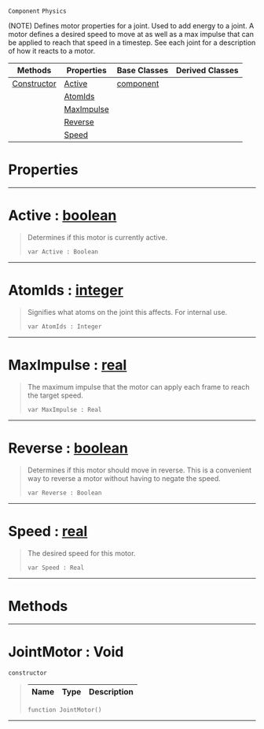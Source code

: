  `Component` `Physics`



(NOTE) Defines motor properties for a joint. Used to add energy to a joint. A motor defines a desired speed to move at as well as a max impulse that can be applied to reach that speed in a timestep. See each joint for a description of how it reacts to a motor.

|Methods|Properties|Base Classes|Derived Classes|
|---|---|---|---|
|[ Constructor](https://github.com/ZilchEngine/ZilchDocs/blob/master/code_reference/class_reference/jointmotor.md#jointmotor-void)|[ Active](https://github.com/ZilchEngine/ZilchDocs/blob/master/code_reference/class_reference/jointmotor.md#active-zilch-engine-docum)|[component](https://github.com/ZilchEngine/ZilchDocs/blob/master/code_reference/class_reference/component.md)| |
| |[ AtomIds](https://github.com/ZilchEngine/ZilchDocs/blob/master/code_reference/class_reference/jointmotor.md#atomids-zilch-engine-docu)| | |
| |[ MaxImpulse](https://github.com/ZilchEngine/ZilchDocs/blob/master/code_reference/class_reference/jointmotor.md#maximpulse-zilch-engine-d)| | |
| |[ Reverse](https://github.com/ZilchEngine/ZilchDocs/blob/master/code_reference/class_reference/jointmotor.md#reverse-zilch-engine-docu)| | |
| |[ Speed](https://github.com/ZilchEngine/ZilchDocs/blob/master/code_reference/class_reference/jointmotor.md#speed-zilch-engine-docume)| | |


 #  Properties


---  
 #  Active : [boolean](https://github.com/ZilchEngine/ZilchDocs/blob/master/code_reference/nada_base_types/boolean.md)

> Determines if this motor is currently active.
> ``` lang=cpp, name=Nada
> var Active : Boolean


---  
 #  AtomIds : [integer](https://github.com/ZilchEngine/ZilchDocs/blob/master/code_reference/nada_base_types/integer.md)

> Signifies what atoms on the joint this affects. For internal use.
> ``` lang=cpp, name=Nada
> var AtomIds : Integer


---  
 #  MaxImpulse : [real](https://github.com/ZilchEngine/ZilchDocs/blob/master/code_reference/nada_base_types/real.md)

> The maximum impulse that the motor can apply each frame to reach the target speed.
> ``` lang=cpp, name=Nada
> var MaxImpulse : Real


---  
 #  Reverse : [boolean](https://github.com/ZilchEngine/ZilchDocs/blob/master/code_reference/nada_base_types/boolean.md)

> Determines if this motor should move in reverse. This is a convenient way to reverse a motor without having to negate the speed.
> ``` lang=cpp, name=Nada
> var Reverse : Boolean


---  
 #  Speed : [real](https://github.com/ZilchEngine/ZilchDocs/blob/master/code_reference/nada_base_types/real.md)

> The desired speed for this motor.
> ``` lang=cpp, name=Nada
> var Speed : Real


---  
 #  Methods


---  
 #  JointMotor : Void

 `constructor`

> 
> |Name|Type|Description|
> |---|---|---|
> ``` lang=cpp, name=Nada
> function JointMotor()
> ``` 


---  
 

 